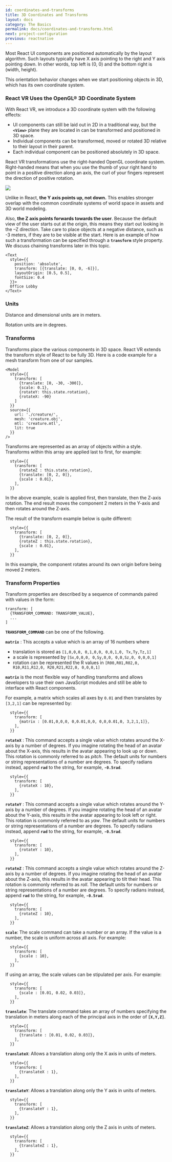 ```yaml
---
id: coordinates-and-transforms
title: 3D Coordinates and Transforms
layout: docs
category: The Basics
permalink: docs/coordinates-and-transforms.html
next: project-configuration
previous: reactnative
---
```


Most React UI components are positioned automatically by the layout algorithm.
Such layouts typically have X axis pointing to the right and Y axis pointing down.
In other words, top left is (0, 0) and the bottom right is (width, height).

This orientation behavior changes when we start positioning objects in 3D, which has its own coordinate system.

### React VR Uses the OpenGL® 3D Coordinate System

With React VR, we introduce a 3D coordinate system with the following effects:

* UI components can still be laid out in 2D in a traditional way, but the **`<View>`** plane they are located in can be transformed and positioned in 3D space.
* Individual components can be transformed, moved or rotated 3D relative to their layout in their parent.
* Each individual component can be positioned absolutely in 3D space.

React VR transformations use the right-handed OpenGL coordinate system. Right-handed means that when you use the thumb of your right hand to point in a positive direction along an axis, the curl of your fingers represent the direction of positive rotation.

![](img/coordinates.jpg)

Unlike in React, **the Y axis points up, not down.** This enables stronger overlap with the common coordinate systems of world space in assets and 3D world modeling.

Also, **the Z axis points forwards towards the user**. Because the default view of the user starts out at the origin, this means they start out looking in the –Z direction. Take care to place objects at a negative distance, such as -3 meters, if they are to be visible at the start. Here is an example of how such a transformation can be specified through a **`transform`** style property. We discuss chaining transforms later in this topic.
```
<Text
  style={{
    position: 'absolute',
    transform: [{translate: [0, 0, -6]}],
    layoutOrigin: [0.5, 0.5],
    fontSize: 0.4
  }}>
  Office Lobby
</Text>
```

### Units

Distance and dimensional units are in meters.

Rotation units are in degrees.

### Transforms

Transforms place the various components in 3D space. React VR extends the transform style of React to be fully 3D. Here is a code example for a mesh transform from one of our samples.

```
<Model
  style={{
    transform: [
      {translate: [0, -30, -300]},
      {scale: 0.1},
      {rotateY: this.state.rotation},
      {rotateX: -90}
    ]
  }}
  source={{
    url: './creature/',
    mesh: 'creature.obj',
    mtl: 'creature.mtl',
    lit: true
  }}
/>
```

Transforms are represented as an array of objects within a style. Transforms within this array are applied last to first, for example:

```
  style={{
    transform: [
      {rotateZ : this.state.rotation},
      {translate: [0, 2, 0]},
      {scale : 0.01},
    ],
  }}
```
In the above example, scale is applied first, then translate, then the Z-axis rotation. The end result moves the component 2 meters in the Y-axis and then rotates around the Z-axis.

The result of the transform example below is quite different:

```
  style={{
    transform: [
      {translate: [0, 2, 0]},
      {rotateZ : this.state.rotation},
      {scale : 0.01},
    ],
  }}
```

In this example, the component rotates around its own origin before being moved 2 meters.

### Transform Properties

Transform properties are described by a sequence of commands paired with values in the form:

```
transform: [
  {TRANSFORM_COMMAND: TRANSFORM_VALUE},
  ...
]
```

**`TRANSFORM_COMMAND`** can be one of the following.

**`matrix`** : This accepts a value which is an array of 16 numbers where

* translation is stored as `[1,0,0,0, 0,1,0,0, 0,0,1,0, Tx,Ty,Tz,1]`
* a scale is represented by `[Sx,0,0,0, 0,Sy,0,0, 0,0,Sz,0, 0,0,0,1]`
* rotation can be represented the R values in `[R00,R01,R02,0, R10,R11,R12,0, R20,R21,R22,0, 0,0,0,1]`

**`matrix`** is the most flexible way of handling transforms and allows developers to use their own JavaScript modules and still be able to interface with React components.

For example, a matrix which scales all axes by `0.01` and then translates by `[3,2,1]` can be represented by:

```
  style={{
    transform: [
      {matrix : [0.01,0,0,0, 0,0.01,0,0, 0,0,0.01,0, 3,2,1,1]},
    ],
  }}
```

**`rotateX`** : This command accepts a single value which rotates around the X-axis by a number of degrees. If you imagine rotating the head of an avatar about the X-axis, this results in the avatar appearing to look up or down. This rotation is commonly referred to as *pitch*. The default units for numbers or string representations of a number are degrees. To specify radians instead, append **`rad`** to the string, for example, **`-0.5rad`**.

```
  style={{
    transform: [
      {rotateX : 10},
    ],
  }}
```

**`rotateY`** : This command accepts a single value which rotates around the Y-axis by a number of degrees. If you imagine rotating the head of an avatar about the Y-axis, this results in the avatar appearing to look left or right. This rotation is commonly referred to as *yaw*. The default units for numbers or string representations of a number are degrees. To specify radians instead, append **`rad`** to the string, for example, **`-0.5rad`**.

```
  style={{
    transform: [
      {rotateY : 10},
    ],
  }}
```

**`rotateZ`** : This command accepts a single value which rotates around the Z-axis by a number of degrees. If you imagine rotating the head of an avatar about the Z-axis, this results in the avatar appearing to tilt their head. This rotation is commonly referred to as *roll*. The default units for numbers or string representations of a number are degrees. To specify radians instead, append **`rad`** to the string, for example, **`-0.5rad`**.

```
  style={{
    transform: [
      {rotateZ : 10},
    ],
  }}
```

**`scale`**: The scale command can take a number or an array. If the value is a number, the scale is uniform across all axis. For example:

```
  style={{
    transform: [
      {scale : 10},
    ],
  }}
```
If using an array, the scale values can be stipulated per axis. For example:
```
  style={{
    transform: [
      {scale : [0.01, 0.02, 0.03]},
    ],
  }}
```

**`translate`**: The translate command takes an array of numbers specifying the translation in meters along each of the principal axis in the order of **`[X,Y,Z]`**.

```
  style={{
    transform: [
      {translate : [0.01, 0.02, 0.03]},
    ],
  }}
```

**`translateX`**: Allows a translation along only the X axis in units of meters.

```
  style={{
    transform: [
      {translateX : 1},
    ],
  }}
```

**`translateY`**: Allows a translation along only the Y axis in units of meters.

```
  style={{
    transform: [
      {translateY : 1},
    ],
  }}
```

**`translateZ`**: Allows a translation along only the Z axis in units of meters.

```
  style={{
    transform: [
      {translateZ : 1},
    ],
  }}
```
